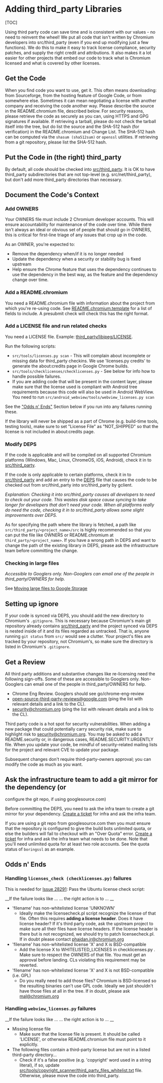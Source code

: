 # Adding third_party Libraries

[TOC]

Using third party code can save time and is consistent with our values - no need
to reinvent the wheel! We put all code that isn't written by Chromium developers
into src/third_party (even if you end up modifying just a few functions). We do
this to make it easy to track license compliance, security patches, and supply
the right credit and attributions. It also makes it a lot easier for other
projects that embed our code to track what is Chromium licensed and what is
covered by other licenses.

## Get the Code

When you find code you want to use, get it. This often means downloading: from
Sourceforge, from the hosting feature of Google Code, or from somewhere else.
Sometimes it can mean negotiating a license with another company and receiving
the code another way. Please describe the source in the README.chromium file,
described below.  For security reasons, please retrieve the code as securely as
you can, using HTTPS and GPG signatures if available.  If retrieving a tarball,
please do not check the tarball itself into the tree, but do list the source and
the SHA-512 hash (for verification) in the README.chromium and Change List. The
SHA-512 hash can be computed via the `shasum (sha512sum)` or `openssl`
utilities.  If retrieving from a git repository, please list the SHA-512 hash.

## Put the Code in (the right) third_party

By default, all code should be checked into
[src/third_party](http://src.chromium.org/viewvc/chrome/trunk/src/third_party/).
It is OK to have third_party subdirectories that are not top-level (e.g.
src/net/third_party), but don't add more third_party directories than necessary.

## Document the Code's Context

### Add OWNERS

Your OWNERS file must include 2 Chromium developer accounts. This will ensure
accountability for maintenance of the code over time. While there isn't always
an ideal or obvious set of people that should go in OWNERS, this is critical for
first-line triage of any issues that crop up in the code.

As an OWNER, you're expected to:

* Remove the dependency when/if it is no longer needed
* Update the dependency when a security or stability bug is fixed upstream
* Help ensure the Chrome feature that uses the dependency continues to use the
  dependency in the best way, as the feature and the dependency change over
  time.

### Add a README.chromium

You need a README.chromium file with information about the project from which
you're re-using code. See
[README.chromium.template](http://src.chromium.org/viewvc/chrome/trunk/src/third_party/README.chromium.template)
for a list of fields to include. A presubmit check will check this has the right
format.

### Add a LICENSE file and run related checks

You need a LICENSE file. Example:
[third_party/libjpeg/LICENSE](http://src.chromium.org/viewvc/chrome/trunk/src/third_party/libjpeg/LICENSE?revision=42288&view=markup).

Run the following scripts:

* `src/tools/licenses.py scan` - This will complain about incomplete or missing
  data for third_party checkins. We use 'licenses.py credits' to generate the
  about:credits page in Google Chrome builds.
* `src/tools/checklicenses/checklicenses.py` - See below for info how to handle
  possible failures.
* If you are adding code that will be present in the content layer, please make
  sure that the license used is compliant with Android tree requirements because
  this code will also be used in Android WebView. You need to run
  `src/android_webview/tools/webview_licenses.py scan`

See the ["Odds n' Ends"](adding_to_third_party.md#Odds-n_Ends) Section below if
you run into any failures running these.

If the library will never be shipped as a part of Chrome (e.g. build-time tools,
testing tools), make sure to set "License File" as "NOT_SHIPPED" so that the
license is not included in about:credits page.

### Modify DEPS

If the code is applicable and will be compiled on all supported Chromium
platforms (Windows, Mac, Linux, ChromeOS, iOS, Android), check it in to
[src/third_party](http://src.chromium.org/viewvc/chrome/trunk/src/third_party/). 

If the code is only applicable to certain platforms, check it in to
[src/third_party](http://src.chromium.org/viewvc/chrome/trunk/src/third_party/)
and add an entry to the
[DEPS](http://src.chromium.org/viewvc/chrome/trunk/src/DEPS) file that causes
the code to be checked out from src/third_party into src/third_party by gclient.

_Explanation: Checking it into src/third_party causes all developers to need to
check out your code. This wastes disk space cause syncing to take longer for
developers that don't need your code. When all platforms really do need the
code, checking it in to src/third_party allows some slight improvements over
DEPS._

As for specifying the path where the library is fetched, a path like
`src/third_party/<project_name>/src` is highly recommended so that you can put
the file like OWNERS or README.chromium at `third_party/<project_name>`. If you
have a wrong path in DEPS and want to change the path of the existing library in
DEPS, please ask the infrastructure team before committing the change.

### Checking in large files
_Accessible to Googlers only. Non-Googlers can email one of the people in
third_party/OWNERS for help._

See [Moving large files to Google Storage](https://goto.google.com/checking-in-large-files)

## Setting up ignore

If your code is synced via DEPS, you should add the new directory to Chromium's
`.gitignore`. This is necessary because Chromium's main git repository already
contains
[src/third_party](http://src.chromium.org/viewvc/chrome/trunk/src/third_party/)
and the project synced via DEPS is nested inside of it and its files regarded as
untracked. That is, anyone running `git status` from `src/` would see a clutter.
Your project's files are tracked by your repository, not Chromium's, so make
sure the directory is listed in Chromium's `.gitignore`.

## Get a Review

All third party additions and substantive changes like re-licensing need the
following sign-offs. Some of these are accessible to Googlers only. Non-Googlers
can email one of the people in third_party/OWNERS for help.

* Chrome Eng Review. Googlers should see go/chrome-eng-review
* open-source-third-party-reviews@google.com (ping the list with relevant
  details and a link to the CL).
* security@chromium.org (ping the list with relevant details and a link to the
  CL).

Third party code is a hot spot for security vulnerabilities. When adding a new
package that could potentially carry security risk, make sure to highlight risk
to security@chromium.org. You may be asked to add a README.security or, in
dangerous cases, README.SECURITY.URGENTLY file. When you update your code, be
mindful of security-related mailing lists for the project and relevant CVE to
update your package.

Subsequent changes don't require third-party-owners approval; you can modify the
code as much as you want.

## Ask the infrastructure team to add a git mirror for the dependency (or
configure the git repo, if using googlesource.com)

Before committing the DEPS, you need to ask the infra team to create a git
mirror for your dependency. [Create a
ticket](https://bugs.chromium.org/p/chromium/issues/entry?template=Infra-Git)
for infra and ask the infra team.

If you are using a git repo from googlesource.com then you must ensure that the
repository is configured to give the build bots unlimited quota, or else the
builders will fail to checkout with an "Over Quota" error. [Create a
ticket](https://bugs.chromium.org/p/chromium/issues/entry?template=Infra-Git)
for infra and ask the infra team what needs to be done. Note that you'll need
unlimited quota for at least two role accounts. See the quota status of
`boringssl` as an example.

## Odds n' Ends

### Handling `licenses_check (checklicenses.py)` failures

This is needed for [Issue
28291](http://code.google.com/p/chromium/issues/detail?id=28291): Pass the
Ubuntu license check script:

__If the failure looks like ...   ... the right action is to ... __

* 'filename' has non-whitelisted license 'UNKNOWN'
    * Ideally make the licensecheck.pl script recognize the license of that
      file.  Often this requires __adding a license header__. Does it have
      license header? If it's third party code, ask the upstream project to make
      sure all their files have license headers.  If the license header is there
      but is not recognized, we should try to patch licensecheck.pl.  If in
      doubt please contact phajdan.jr@chromium.org
* 'filename' has non-whitelisted license 'X' and X is BSD-compatible
    * Add the license X to WHITELISTED_LICENSES in checklicenses.py . Make sure
      to respect the OWNERS of that file. You must get an approval before
      landing. CLs violating this requirement may be reverted.
* 'filename' has non-whitelisted license 'X' and X is not BSD-compatible (i.e.
  GPL)
    * Do you really need to add those files? Chromium is BSD-licensed so the
      resulting binaries can't use GPL code. Ideally we just shouldn't have
      those files at all in the tree. If in doubt, please ask mal@chromium.org

### Handling `webview_licenses.py` failures

__If the failure looks like ...   ... the right action is to ... __

* Missing license file
    * Make sure that the license file is present. It should be called 'LICENSE',
      or otherwise README.chromium file must point to it explicitly.
* The following files contain a third-party license but are not in a listed
  third-party directory...
    * Check if it's a false positive (e.g. 'copyright' word used in a string
      literal), if so, update
      [src/tools/copyright_scanner/third_party_files_whitelist.txt](https://code.google.com/p/chromium/codesearch#chromium/src/tools/copyright_scanner/third_party_files_whitelist.txt)
      file. Otherwise, please move the code into third_party.
